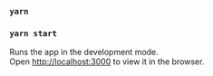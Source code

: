 
### `yarn`
### `yarn start`

Runs the app in the development mode.\
Open [http://localhost:3000](http://localhost:3000) to view it in the browser.